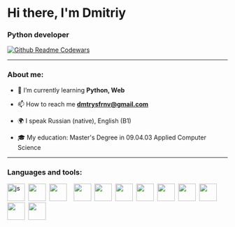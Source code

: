 
<h1>Hi there, I'm Dmitriy</h1>
<h3>Python developer </h3>

[![Github Readme Codewars](https://codewars-stats-ignacio-cuadra.vercel.app/?username=winecaste&theme=dark)](https://www.codewars.com/users/winecaste)

---
### About me:
- 🌱 I’m currently learning **Python, Web**

- 📫 How to reach me **dmtrysfrnv@gmail.com**

- 🌍 I speak Russian (native), English (B1)
  
- 🎓 My education: Master's Degree in 09.04.03 Applied Computer Science
---
### Languages and tools:
<img src="https://cdn.jsdelivr.net/gh/devicons/devicon@latest/icons/python/python-original.svg" title="js" width="40" height="40" />&nbsp;
<img src="https://cdn.jsdelivr.net/gh/devicons/devicon@latest/icons/fastapi/fastapi-original.svg" width="40" height="40" />&nbsp;
<img src="https://cdn.jsdelivr.net/gh/devicons/devicon@latest/icons/html5/html5-original.svg" width="40" height="40" />&nbsp;
&nbsp;
<img src="https://cdn.jsdelivr.net/gh/devicons/devicon@latest/icons/postgresql/postgresql-original.svg" width="40" height="40" />&nbsp;
<img src="https://cdn.jsdelivr.net/gh/devicons/devicon@latest/icons/redis/redis-original.svg" width="40" height="40" />&nbsp;
<img src="https://cdn.jsdelivr.net/gh/devicons/devicon@latest/icons/sqlalchemy/sqlalchemy-original.svg" width="40" height="40" />&nbsp;
<img src="https://cdn.jsdelivr.net/gh/devicons/devicon@latest/icons/pytest/pytest-original.svg" width="40" height="40" />&nbsp;
<img src="https://cdn.jsdelivr.net/gh/devicons/devicon@latest/icons/docker/docker-original.svg" width="40" height="40" />&nbsp;
<img src="https://cdn.jsdelivr.net/gh/devicons/devicon@latest/icons/selenium/selenium-original.svg" width="40" height="40" />&nbsp;
<img src="https://cdn.jsdelivr.net/gh/devicons/devicon@latest/icons/grafana/grafana-original.svg" width="40" height="40" />&nbsp;
<img src="https://cdn.jsdelivr.net/gh/devicons/devicon@latest/icons/linux/linux-original.svg" width="40" height="40" />&nbsp;
<img src="https://cdn.jsdelivr.net/gh/devicons/devicon@latest/icons/git/git-original.svg" width="40" height="40" />
